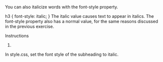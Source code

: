 You can also italicize words with the font-style property.

h3 {
  font-style: italic;
}
The italic value causes text to appear in italics. The font-style property also has a normal value, for the same reasons discussed in the previous exercise.

Instructions

1.
In style.css, set the font style of the subheading to italic.
